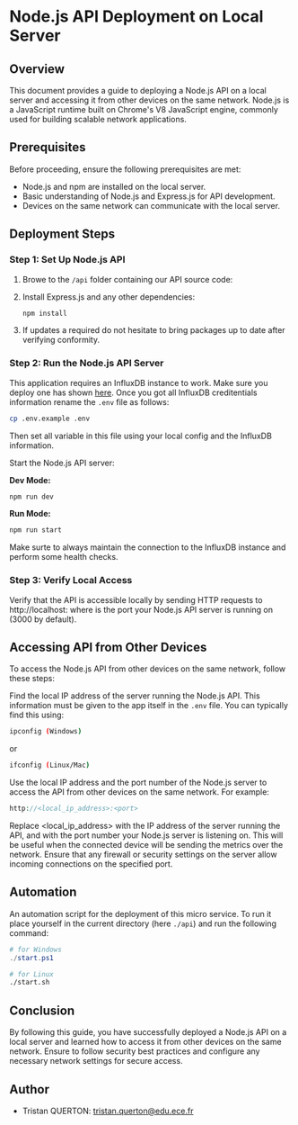 # Node.js API Deployment on Local Server

## Overview

This document provides a guide to deploying a Node.js API on a local server and accessing it from other devices on the same network. Node.js is a JavaScript runtime built on Chrome's V8 JavaScript engine, commonly used for building scalable network applications.

## Prerequisites

Before proceeding, ensure the following prerequisites are met:

- Node.js and npm are installed on the local server.
- Basic understanding of Node.js and Express.js for API development.
- Devices on the same network can communicate with the local server.

## Deployment Steps

### Step 1: Set Up Node.js API

1. Browe to the `/api` folder containing our API source code:
2. Install Express.js and any other dependencies:

   ```bash
   npm install
   ```

3. If updates a required do not hesitate to bring packages up to date after verifying conformity.

### Step 2: Run the Node.js API Server

This application requires an InfluxDB instance to work. Make sure you deploy one has shown [here](../infra/DEPLOY.md). Once you got all InfluxDB creditentials information rename the `.env` file as follows:

```bash
cp .env.example .env
```

Then set all variable in this file using your local config and the InfluxDB information.

Start the Node.js API server:

**Dev Mode:**

```bash
npm run dev
```

**Run Mode:**

```bash
npm run start
```

Make surte to always maintain the connection to the InfluxDB instance and perform some health checks.

### Step 3: Verify Local Access

Verify that the API is accessible locally by sending HTTP requests to http://localhost:<port> where <port> is the port your Node.js API server is running on (3000 by default).

## Accessing API from Other Devices

To access the Node.js API from other devices on the same network, follow these steps:

Find the local IP address of the server running the Node.js API. This information must be given to the app itself in the `.env` file. You can typically find this using:

```bash
ipconfig (Windows)
```

or

```bash
ifconfig (Linux/Mac)
```

Use the local IP address and the port number of the Node.js server to access the API from other devices on the same network. For example:

```php
http://<local_ip_address>:<port>
```

Replace <local_ip_address> with the IP address of the server running the API, and <port> with the port number your Node.js server is listening on. This will be useful when the connected device will be sending the metrics over the network. Ensure that any firewall or security settings on the server allow incoming connections on the specified port.

## Automation

An automation script for the deployment of this micro service. To run it place yourself in the current directory (here `./api`) and run the following command:

```powershell
# for Windows
./start.ps1
```

```bash
# for Linux
./start.sh
```

## Conclusion

By following this guide, you have successfully deployed a Node.js API on a local server and learned how to access it from other devices on the same network. Ensure to follow security best practices and configure any necessary network settings for secure access.

## Author

- Tristan QUERTON: tristan.querton@edu.ece.fr
